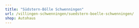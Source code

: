 ```yaml
---
title: "Südstern-Bölle Schwenningen"
url: /villingen-schwenningen/suedstern-boelle-schwenningen/
shop: Autohaus
---
```

